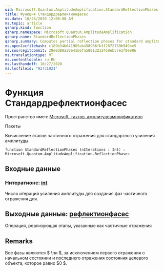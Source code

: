 ```yaml
---
uid: Microsoft.Quantum.AmplitudeAmplification.StandardReflectionPhases
title: Функция Стандардрефлектионфасес
ms.date: 10/26/2020 12:00:00 AM
ms.topic: article
qsharp.kind: function
qsharp.namespace: Microsoft.Quantum.AmplitudeAmplification
qsharp.name: StandardReflectionPhases
qsharp.summary: Computes partial reflection phases for standard amplitude amplification.
ms.openlocfilehash: c189b34b641989ab458986fb3f2872759b949be5
ms.sourcegitcommit: 29e0d88a30e4166fa580132124b0eb57e1f0e986
ms.translationtype: MT
ms.contentlocale: ru-RU
ms.lasthandoff: 10/27/2020
ms.locfileid: "92731921"
---
```

# <a name="standardreflectionphases-function"></a>Функция Стандардрефлектионфасес

Пространство имен: [Microsoft. тактов. амплитудеамплификатион](xref:Microsoft.Quantum.AmplitudeAmplification)

Пакеты [](https://nuget.org/packages/)


Вычисление этапов частичного отражения для стандартного усиления амплитуды.

```qsharp
function StandardReflectionPhases (nIterations : Int) : Microsoft.Quantum.AmplitudeAmplification.ReflectionPhases
```


## <a name="input"></a>Входные данные

### <a name="niterations--int"></a>Нитератионс: [int](xref:microsoft.quantum.lang-ref.int)

Число итераций усиления амплитуды для создания фаз частичного отражения для.



## <a name="output--reflectionphases"></a>Выходные данные: [рефлектионфасес](xref:Microsoft.Quantum.AmplitudeAmplification.ReflectionPhases)

Операция, реализующая этапы, указанные как частичные отражения

## <a name="remarks"></a>Remarks

Все фазы являются $ \пи $, за исключением первого отражения о начальном состоянии и последнего отражения состояния целевого объекта, которое равно $0 $.